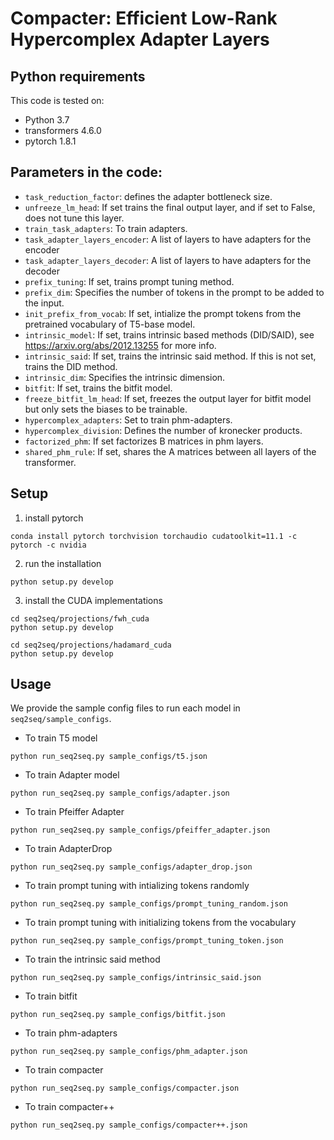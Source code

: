 # Compacter: Efficient Low-Rank Hypercomplex Adapter Layers

## Python requirements
This code is tested on:
- Python 3.7
- transformers  4.6.0
- pytorch 1.8.1

## Parameters in the code:
* `task_reduction_factor`: defines the adapter bottleneck size.
* `unfreeze_lm_head`: If set trains the final output layer, and if set to False, does not tune this layer.
* `train_task_adapters`: To train adapters.
* `task_adapter_layers_encoder`: A list of layers to have adapters for the encoder
* `task_adapter_layers_decoder`: A list of layers to have adapters for the decoder
* `prefix_tuning`: If set, trains prompt tuning method.
* `prefix_dim`: Specifies the number of tokens in the prompt to be added to the input.
* `init_prefix_from_vocab`: If set, intialize the prompt tokens from the pretrained vocabulary of T5-base model.
* `intrinsic_model`: If set, trains  intrinsic based methods (DID/SAID), see https://arxiv.org/abs/2012.13255 for more info.
* `intrinsic_said`: If set, trains the intrinsic said method. If this is not set, trains the DID method.
* `intrinsic_dim`: Specifies the intrinsic dimension.
* `bitfit`: If set, trains the bitfit model.
* `freeze_bitfit_lm_head`: If set, freezes the output layer for bitfit model but only sets the biases to be trainable.
* `hypercomplex_adapters`: Set to train phm-adapters.
* `hypercomplex_division`: Defines the number of kronecker products.
* `factorized_phm`: If set factorizes B matrices in phm layers.
* `shared_phm_rule`: If set, shares the A matrices between all layers of the transformer.


## Setup 
1. install pytorch 
```
conda install pytorch torchvision torchaudio cudatoolkit=11.1 -c pytorch -c nvidia
```
2. run the installation
```
python setup.py develop 
```
3. install the CUDA implementations 
```
cd seq2seq/projections/fwh_cuda
python setup.py develop  

cd seq2seq/projections/hadamard_cuda
python setup.py develop
```


## Usage 
We provide the sample config files to run each model in ```seq2seq/sample_configs```.

* To train T5 model 
```
python run_seq2seq.py sample_configs/t5.json 
```

* To train Adapter model
```
python run_seq2seq.py sample_configs/adapter.json
```


* To train Pfeiffer Adapter
```
python run_seq2seq.py sample_configs/pfeiffer_adapter.json 
```


* To train AdapterDrop 
```
python run_seq2seq.py sample_configs/adapter_drop.json 
```

* To train prompt tuning with intializing tokens randomly
```
python run_seq2seq.py sample_configs/prompt_tuning_random.json 
```

* To train prompt tuning with initializing tokens from the vocabulary
```
python run_seq2seq.py sample_configs/prompt_tuning_token.json
```

* To train the intrinsic said method
```
python run_seq2seq.py sample_configs/intrinsic_said.json
```

* To train bitfit 
```
python run_seq2seq.py sample_configs/bitfit.json 
```

* To train phm-adapters 
```
python run_seq2seq.py sample_configs/phm_adapter.json
```

* To train compacter 
```
python run_seq2seq.py sample_configs/compacter.json 
```

* To train compacter++ 
```
python run_seq2seq.py sample_configs/compacter++.json  
```








